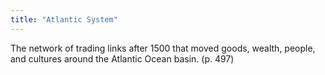 ```yaml
---
title: "Atlantic System"
---
```

The network of trading links after 1500 that moved goods, wealth, people, and cultures around the Atlantic Ocean basin. (p. 497)

